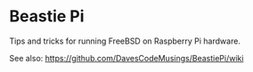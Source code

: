 # Beastie Pi
Tips and tricks for running FreeBSD on Raspberry Pi hardware.

See also: https://github.com/DavesCodeMusings/BeastiePi/wiki
